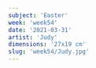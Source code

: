 ```yaml
---
subject: 'Easter'
week: 'week54'
date: '2021-03-31'
artist: 'Judy'
dimensions: '27x19 cm'
slug: 'week54/Judy.jpg'
---
```

